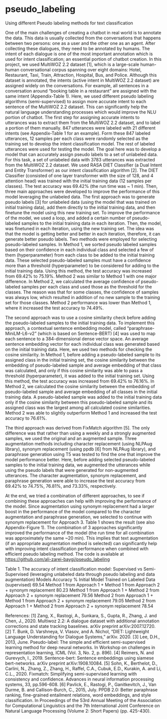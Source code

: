 # pseudo_labeling
Using different Pseudo labeling methods for text classification


One of the main challenges of creating a chatbot in real world is to annotate the data. This data is usually collected from the conversations that happens between two persons: one as a user and the other one as an agent. After collecting these dialogues, they need to be annotated by humans. The intent of each dialogue is one of the most important annotation which is used for intent classification; an essential portion of chatbot creation.
In this project, we used MultiWOZ 2.2 dataset [1], which is a large-scale human-human conversational corpus spanning over eight domains: Hotel, Restaurant, Taxi, Train, Attraction, Hospital, Bus, and Police. Although this dataset is annotated, the intents (active intent in MultiWOZ 2.2 dataset) are assigned widely on the conversations. For example, all sentences in a conversation around “booking table in a restaurant” are assigned with the same intent (Appendix-Table 1). Here, we used different pseudo labeling algorithms (semi-supervised) to assign more accurate intent to each sentence of the MultiWOZ 2.2 dataset. This can significantly help the natural language understanding processes which would improve the NLU portion of chatbot.
The first step for assigning accurate intents to utterances was to extract them from the MultiWOZ 2.2 dataset, and to label a portion of them manually. 847 utterances were labeled with 21 different intents (see Appendix-Table 1 for an example). Form these 847 labeled utterances, 12 samples per each class were randomly selected as the training set to develop the intent classification model. The rest of labeled utterances were used for testing the model. The goal here was to develop a model that can accurately assign pseudo labels to a set of unlabeled data. For this task, a set of unlabeled data with 3783 utterances was extracted from the MultiWOZ 2.2 dataset. We used RASA DIET Classifier (a Dual Intent and Entity Transformer) as our intent classification algorithm [2]. The DIET Classifier (consisted of one layer transformer with the size of 128, and 4 attention head) was trained with the initial training data (12 samples per classes). The test accuracy was 69.42% (the run time was ~ 1 min). Then, three main approaches were developed to improve the performance of this model leveraging the unlabeled data. 
The first approach was to generate pseudo labels [3] for unlabeled data (using the model that was trained on initial training data), add them directly to the initial training data, and then finetune the model using this new training set. To improve the performance of the model, we used a loop, and added a certain number of pseudo-labeled samples to the initial training data in each iteration. Then, the model, was finetuned in each iteration, using the new training set. The idea was that the model is getting better and better in each iteration, therefore, it can generate better pseudo labels. Two methods were employed for selecting pseudo-labeled samples. In Method 1, we sorted pseudo labeled samples based on their confidence in each individual class and selected a few of them (hyperparameter) from each class to be added to the initial training data. These selected pseudo-labeled samples must have a confidence more than a threshold (hyperparameter) to be considered for adding to the initial training data. Using this method, the test accuracy was increased from 69.42% to 75.19%. Method 2 was similar to Method 1 with one major difference. In Method 2, we calculated the average confidence of pseudo-labeled samples per each class and used those as the threshold for the classes. The reason was that for some classes, the confidence of samples was always low, which resulted in addition of no new sample to the training set for those classes. Method 2 performance was lower than Method 1, where it increased the test accuracy to 74.49%.

The second approach was to use a cosine similarity check before adding the pseudo-labeled samples to the initial training data. To implement this approach, a contextual sentence embedding model, called “paraphrase-MiniLM-L6-v2” (which is based on Sentence-BERT) [4] was used to map each sentence to a 384-dimensional dense vector space. An average sentence embedding vector for each individual class was generated based on the initial training data. Here, we used two methods for checking the cosine similarity. In Method 1, before adding a pseudo-labeled sample to its assigned class in the initial training set, the cosine similarity between the embedding of pseudo-labeled sample and average embedding of that class was calculated, and only if this cosine similarity was able to pass a threshold (hyperparameter), it was added to the initial training set. Using this method, the test accuracy was increased from 69.42% to 76.16%. In Method 2, we calculated the cosine similarity between the embedding of pseudo-labeled sample and average embedding of all classes in the initial training data. A pseudo-labeled sample was added to the initial training data only if the cosine similarity between this pseudo-labeled sample and its assigned class was the largest among all calculated cosine similarities. Method 2 was able to slightly outperform Method 1 and increased the test accuracy to 76.61%.

The third approach was derived from FixMatch algorithm [5]. The only difference was that rather than using a weekly and a strongly augmented samples, we used the original and an augmented sample. Three augmentation methods including character replacement (using NLPAug library), synonym replacement (using ppdb [6] from NLPAug library), and paraphrase generation using T5 was tested to find the one that improve the model performance better. Here, before adding selected pseudo-labeled samples to the initial training data, we augmented the utterances while using the pseudo labels that were generated for non-augmented utterances. The character augmentation, synonym replacement, and paraphrase generation were able to increase the test accuracy from 69.42% to 74.75%, 76.81%, and 73.33%, respectively.

At the end, we tried a combination of different approaches, to see if combining these approaches can help with improving the performance of the model. Since augmentation using synonym replacement had a larger boost in the performance of the model compared to the character augmentation and paraphrase generation, we selected to continue with synonym replacement for Approach 3. Table 1 shows the result (see also Appendix-Figure 1). The combination of 3 approaches significantly improved the performance of the model (the run time for all combination was approximately the same ~20 min). This implies that text augmentation (if an appropriate augmentation method is selected) can significantly help with improving intent classification performance when combined with efficient pseudo labeling method. The code is available at https://github.com/ali-zarei-baygi/pseudo_labeling



Table 1. The accuracy of intent classification model: Supervised vs Semi-Supervised (leveraging unlabeled data through pseudo labeling and data augmentation)
Models	Accuracy %
Initial Model Trained on Labeled Data (supervised)	69.54
Method 1 from Approach 1 + Method 1 from Approach 2 + synonym replacement	80.23
Method 1 from Approach 1 + Method 2 from Approach 2 + synonym replacement	79.56
Method 2 from Approach 1 + Method 1 from Approach 2 + synonym replacement	79.05
Method 2 from Approach 1 + Method 2 from Approach 2 + synonym replacement	78.54




References:
[1] Zang, X., Rastogi, A., Sunkara, S., Gupta, R., Zhang, J. and Chen, J., 2020. Multiwoz 2.2: A dialogue dataset with additional annotation corrections and state tracking baselines. arXiv preprint arXiv:2007.12720.
[2] T. Bunk, D. Varshneya, V. Vlasov, and A. Nichol, “DIET: Lightweight Language Understanding for Dialogue Systems,” arXiv. 2020.
[3] Lee, D.H., 2013, June. Pseudo-label: The simple and efficient semi-supervised learning method for deep neural networks. In Workshop on challenges in representation learning, ICML (Vol. 3, No. 2, p. 896).
[4] Reimers, N. and Gurevych, I., 2019. Sentence-bert: Sentence embeddings using siamese bert-networks. arXiv preprint arXiv:1908.10084.
[5] Sohn, K., Berthelot, D., Carlini, N., Zhang, Z., Zhang, H., Raffel, C.A., Cubuk, E.D., Kurakin, A. and Li, C.L., 2020. Fixmatch: Simplifying semi-supervised learning with consistency and confidence. Advances in neural information processing systems, 33, pp.596-608.
[6] Pavlick, E., Rastogi, P., Ganitkevitch, J., Van Durme, B. and Callison-Burch, C., 2015, July. PPDB 2.0: Better paraphrase ranking, fine-grained entailment relations, word embeddings, and style classification. In Proceedings of the 53rd Annual Meeting of the Association for Computational Linguistics and the 7th International Joint Conference on Natural Language Processing (Volume 2: Short Papers) (pp. 425-430).

